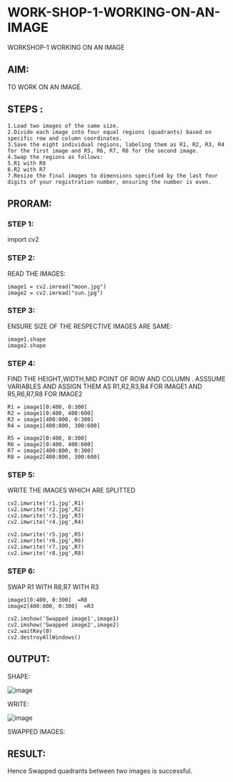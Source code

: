 # WORK-SHOP-1-WORKING-ON-AN-IMAGE
WORKSHOP-1 WORKING ON  AN IMAGE
## AIM:
TO WORK ON AN IMAGE.
## STEPS :
```
1.Load two images of the same size.
2.Divide each image into four equal regions (quadrants) based on specific row and column coordinates.
3.Save the eight individual regions, labeling them as R1, R2, R3, R4 for the first image and R5, R6, R7, R8 for the second image.
4.Swap the regions as follows:
5.R1 with R8
6.R2 with R7
7.Resize the final images to dimensions specified by the last four digits of your registration number, ensuring the number is even.

```

## PRORAM:
### STEP 1:
import cv2
### STEP 2:
READ THE IMAGES:
```
image1 = cv2.imread("moon.jpg")
image2 = cv2.imread("sun.jpg")
```
### STEP 3:
ENSURE SIZE OF THE RESPECTIVE IMAGES ARE SAME:
```
image1.shape
image2.shape
```
### STEP 4:
FIND THE HEIGHT,WIDTH,MID POINT OF ROW AND COLUMN . ASSSUME VARIABLES AND ASSIGN THEM AS R1,R2,R3,R4 FOR IMAGE1 AND R5,R6,R7,R8 FOR IMAGE2
```
R1 = image1[0:400, 0:300]     
R2 = image1[0:400, 400:600] 
R3 = image1[400:800, 0:300] 
R4 = image1[400:800, 300:600] 

R5 = image2[0:400, 0:300]     
R6 = image2[0:400, 400:600] 
R7 = image2[400:800, 0:300] 
R8 = image2[400:800, 300:600]
```
### STEP 5:
WRITE THE IMAGES WHICH ARE SPLITTED
```
cv2.imwrite('r1.jpg',R1)
cv2.imwrite('r2.jpg',R2)
cv2.imwrite('r3.jpg',R3)
cv2.imwrite('r4.jpg',R4)

cv2.imwrite('r5.jpg',R5)
cv2.imwrite('r6.jpg',R6)
cv2.imwrite('r7.jpg',R7)
cv2.imwrite('r8.jpg',R8)
```
### STEP 6:
SWAP R1 WITH R8,R7 WITH R3
```
image1[0:400, 0:300]  =R8
image2[400:800, 0:300]  =R3

cv2.imshow('Swapped image1',image1)
cv2.imshow('Swapped image2',image2)
cv2.waitKey(0)
cv2.destroyAllWindows()
```
## OUTPUT:
SHAPE:

![image](https://github.com/user-attachments/assets/5e1d9279-1afe-481e-b747-1442a219724d)


WRITE:

![image](https://github.com/user-attachments/assets/b037cb19-2ff1-4837-bb84-c923f82c1017)

SWAPPED IMAGES:






## RESULT:
Hence Swapped quadrants between two images is successful.
